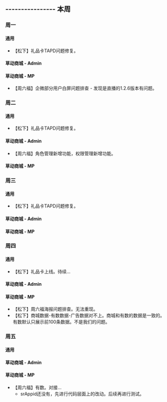 ## ---------------- 本周

### 周一
#### 通用
* 【松下】礼品卡TAPD问题修复。
#### 草动商城 - Admin
#### 草动商城 - MP
* 【周六福】企微部分用户白屏问题排查 - 发现是直播的1.2.6版本有问题。

### 周二
#### 通用
* 【松下】礼品卡TAPD问题修复。
#### 草动商城 - Admin
* 【周六福】角色管理新增功能，权限管理新增功能。
#### 草动商城 - MP

### 周三
#### 通用
* 【松下】礼品卡TAPD问题修复。
#### 草动商城 - Admin
#### 草动商城 - MP

### 周四
#### 通用
* 【松下】礼品卡上线。待续...
#### 草动商城 - Admin
#### 草动商城 - MP
* 【松下】周六福海报问题排查。无法重现。
* 【松下】商城数据-有数数据-广告数据对不上。商城和有数的数据是一致的。有数默认只展示前100条数据。不是我们的问题。

### 周五
#### 通用
#### 草动商城 - Admin
#### 草动商城 - MP
* 【周六福】有数。对接...
  - srAppid还没有，先进行代码层面上的改动。后续再进行测试。
